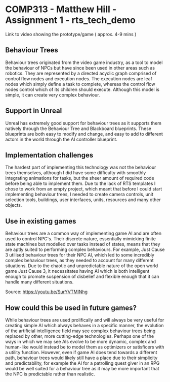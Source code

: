 # COMP313 - Matthew Hill - Assignment 1 - rts_tech_demo
Link to video showing the prototype/game ( approx. 4-9 mins )

## Behaviour Trees
Behaviour trees originated from the video game industry, as a tool to model the behaviour of NPCs but have since been used in other areas such as robotics. They are represented by a directed acyclic graph comprised of control flow nodes and execution nodes. The execution nodes are leaf nodes which simply define a task to complete, whereas the control flow nodes control which of its children should execute. Although this model is simple, it can create very complex behaviour.

## Support in Unreal
Unreal has extremely good support for behaviour trees as it supports them natively through the Behaviour Tree and Blackboard blueprints. These blueprints are both easy to modify and change, and easy to add to different actors in the world through the AI controller blueprint.

## Implementation challenges
The hardest part of implementing this technology was not the behaviour trees themselves, although I did have some difficulty with smoothly integrating animations for tasks, but the sheer amount of required code before being able to implement them. Due to the lack of RTS templates I chose to work from an empty project, which meant that before I could start implementing behaviour trees, I needed to create camera controls, unit selection tools, buildings, user interfaces, units, resources and many other objects.

## Use in existing games
Behaviour trees are a common way of implementing game AI and are often used to control NPC's. Their discrete nature, essentially mimicking finite state machines but modelled over tasks instead of states, means that they are aptly suited to performing complex behaviours. For example, Just Cause 3 utilised behaviour trees for their NPC AI, which led to some incredibly complex behaviour trees, as they needed to account for many different situations. Due to the chaotic and unpredictable nature of the open world game Just Cause 3, it necessitates having AI which is both intelligent enough to promote suspension of disbelief and flexible enough that it can handle many different situations.

Source: https://youtu.be/SurYVTMINhg

## How could this be used in future games?
While behaviour trees are used prolifically and will always be very useful for creating simple AI which always behaves in a specific manner, the evolution of the artificial intelligence field may see complex behaviour trees being replaced by other, more cutting-edge technologies. Perhaps one of the ways in which we may see AIs evolve to be more dynamic, complex and human-like would instead be to model them as optimizers or satisficers with a utility function. However, even if game AI does tend towards a different path, behaviour trees would likely still have a place due to their simplicity and predictability, for example the AI for a patrolling quest giver in an RPG would be well suited for a behaviour tree as it may be more important that the NPC is predictable rather than realistic.
